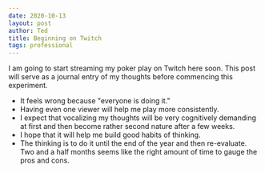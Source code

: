 ```yaml
---
date: 2020-10-13
layout: post
author: Ted
title: Beginning on Twitch
tags: professional
---
```

I am going to start streaming my poker play on Twitch here soon. This post will serve as a journal entry of my thoughts before commencing this experiment.  

- It feels wrong because "everyone is doing it."
- Having even one viewer will help me play more consistently.
- I expect that vocalizing my thoughts will be very cognitively demanding at first and then become rather second nature after a few weeks.
- I hope that it will help me build good habits of thinking.
- The thinking is to do it until the end of the year and then re-evaluate. Two and a half months seems like the right amount of time to gauge the pros and cons. 

